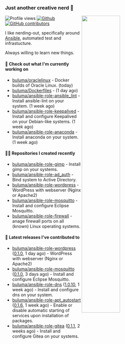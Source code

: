 ### Just another creative nerd 👋


![Profile views](https://gpvc.arturio.dev/buluma) <a href="https://gitstats.me/buluma">
  <img align="right" src="https://github-readme-stats.vercel.app/api?username=buluma&theme=gotham&show_icons=true" width="50%"/>
</a>
[![Github](https://img.shields.io/badge/-buluma-black?style=flat&labelColor=black&logo=github&logoColor=white&include_all_commits=true&count_private=true)](https://gitstats.me/buluma)
[![GitHub contributors](https://img.shields.io/github/contributors/buluma/badges.svg)](https://GitHub.com/buluma/badges/graphs/contributors/)

I like nerding-out, specifically around [Ansible](https://github.com/ansible/ansible), automated test and infrastucture.

Always willing to learn new things.

#### 👷 Check out what I'm currently working on

- [buluma/oraclelinux](https://github.com/buluma/oraclelinux) - Docker builds of Oracle Linux. (today)
- [buluma/Dockerfiles](https://github.com/buluma/Dockerfiles) -  (1 day ago)
- [buluma/ansible-role-ansible_lint](https://github.com/buluma/ansible-role-ansible_lint) - Install ansible-lint on your system. (1 week ago)
- [buluma/ansible-role-keepalived](https://github.com/buluma/ansible-role-keepalived) - Install and configure Keepalived on your Debian-like systems. (1 week ago)
- [buluma/ansible-role-anaconda](https://github.com/buluma/ansible-role-anaconda) - Install anaconda on your system. (1 week ago)

#### 👨‍💻 Repositories I created recently

- [buluma/ansible-role-gimp](https://github.com/buluma/ansible-role-gimp) - Install gimp on your systems.
- [buluma/ansible-role-ad_auth](https://github.com/buluma/ansible-role-ad_auth) - Bind system to Active Directory.
- [buluma/ansible-role-wordpress](https://github.com/buluma/ansible-role-wordpress) - WordPress with webserver (Nginx or Apache2)
- [buluma/ansible-role-mosquitto](https://github.com/buluma/ansible-role-mosquitto) - Install and configure Eclipse Mosquitto.
- [buluma/ansible-role-firewall](https://github.com/buluma/ansible-role-firewall) - anage firewall ports on all (known) Linux operating systems.

#### 🚀 Latest releases I've contributed to

- [buluma/ansible-role-wordpress](https://github.com/buluma/ansible-role-wordpress) ([0.1.0](https://github.com/buluma/ansible-role-wordpress/releases/tag/0.1.0), 1 day ago) - WordPress with webserver (Nginx or Apache2)
- [buluma/ansible-role-mosquitto](https://github.com/buluma/ansible-role-mosquitto) ([0.1.0](https://github.com/buluma/ansible-role-mosquitto/releases/tag/0.1.0), 3 days ago) - Install and configure Eclipse Mosquitto.
- [buluma/ansible-role-dns](https://github.com/buluma/ansible-role-dns) ([1.0.10](https://github.com/buluma/ansible-role-dns/releases/tag/1.0.10), 1 week ago) - Install and configure dns on your system.
- [buluma/ansible-role-apt_autostart](https://github.com/buluma/ansible-role-apt_autostart) ([0.1.6](https://github.com/buluma/ansible-role-apt_autostart/releases/tag/0.1.6), 1 week ago) - Enable or disable automatic starting of services upon installation of packages.
- [buluma/ansible-role-gitea](https://github.com/buluma/ansible-role-gitea) ([0.1.1](https://github.com/buluma/ansible-role-gitea/releases/tag/0.1.1), 2 weeks ago) - Install and configure Gitea on your systems.


